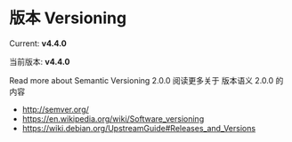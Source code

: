 # 版本 Versioning

Current: **v4.4.0**

当前版本: **v4.4.0**

Read more about Semantic Versioning 2.0.0
阅读更多关于 版本语义 2.0.0 的内容

* [http:\/\/semver.org\/](http://semver.org/)
* [https:\/\/en.wikipedia.org\/wiki\/Software\_versioning](https://en.wikipedia.org/wiki/Software_versioning)
* [https:\/\/wiki.debian.org\/UpstreamGuide\#Releases\_and\_Versions](https://wiki.debian.org/UpstreamGuide#Releases_and_Versions)
